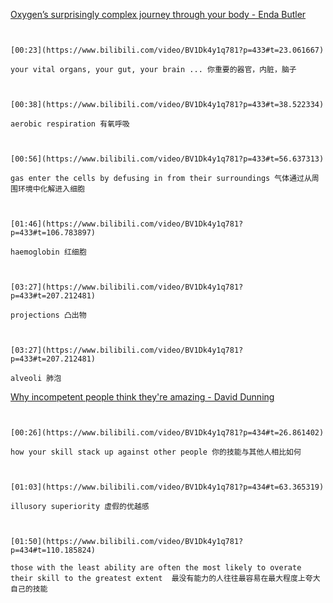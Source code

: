 [Oxygen’s surprisingly complex journey through your body - Enda Butler](https://www.bilibili.com/video/BV1Dk4y1q781?p=433)

```ad-note


[00:23](https://www.bilibili.com/video/BV1Dk4y1q781?p=433#t=23.061667)

your vital organs, your gut, your brain ... 你重要的器官，内脏，脑子

```
```ad-note


[00:38](https://www.bilibili.com/video/BV1Dk4y1q781?p=433#t=38.522334)

aerobic respiration 有氧呼吸

```
```ad-note


[00:56](https://www.bilibili.com/video/BV1Dk4y1q781?p=433#t=56.637313)

gas enter the cells by defusing in from their surroundings 气体通过从周围环境中化解进入细胞

```
```ad-note


[01:46](https://www.bilibili.com/video/BV1Dk4y1q781?p=433#t=106.783897)

haemoglobin 红细胞

```
```ad-note


[03:27](https://www.bilibili.com/video/BV1Dk4y1q781?p=433#t=207.212481)

projections 凸出物

```
```ad-note


[03:27](https://www.bilibili.com/video/BV1Dk4y1q781?p=433#t=207.212481)

alveoli 肺泡

```

[Why incompetent people think they're amazing - David Dunning](https://www.bilibili.com/video/BV1Dk4y1q781?p=434)

```ad-note


[00:26](https://www.bilibili.com/video/BV1Dk4y1q781?p=434#t=26.861402)

how your skill stack up against other people 你的技能与其他人相比如何

```

```ad-note


[01:03](https://www.bilibili.com/video/BV1Dk4y1q781?p=434#t=63.365319)

illusory superiority 虚假的优越感

```

```ad-note


[01:50](https://www.bilibili.com/video/BV1Dk4y1q781?p=434#t=110.185824)

those with the least ability are often the most likely to overate their skill to the greatest extent  最没有能力的人往往最容易在最大程度上夸大自己的技能

```
